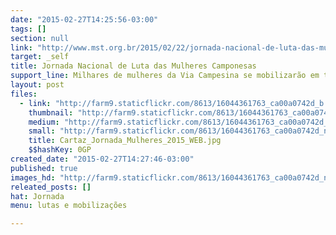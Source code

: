 ```yaml
---
date: "2015-02-27T14:25:56-03:00"
tags: []
section: null
link: "http://www.mst.org.br/2015/02/22/jornada-nacional-de-luta-das-mulheres-camponesas.html"
target: _self
title: Jornada Nacional de Luta das Mulheres Camponesas
support_line: Milhares de mulheres da Via Campesina se mobilizarão em todo país para denunciar os males do agronegócio.
layout: post
files:
  - link: "http://farm9.staticflickr.com/8613/16044361763_ca00a0742d_b.jpg"
    thumbnail: "http://farm9.staticflickr.com/8613/16044361763_ca00a0742d_t.jpg"
    medium: "http://farm9.staticflickr.com/8613/16044361763_ca00a0742d_z.jpg"
    small: "http://farm9.staticflickr.com/8613/16044361763_ca00a0742d_n.jpg"
    title: Cartaz_Jornada_Mulheres_2015_WEB.jpg
    $$hashKey: 0GP
created_date: "2015-02-27T14:27:46-03:00"
published: true
images_hd: "http://farm9.staticflickr.com/8613/16044361763_ca00a0742d_n.jpg"
releated_posts: []
hat: Jornada
menu: lutas e mobilizações

---
```

